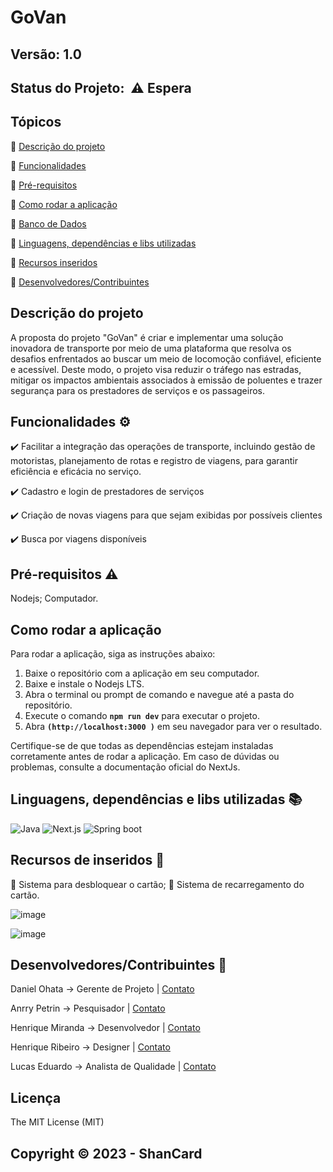 # GoVan

## Versão: 1.0

## Status do Projeto:  ⚠️ Espera

## Tópicos

🔹 [Descrição do projeto](/README.md#descrição-do-projeto)

🔹 [Funcionalidades](/README.md#funcionalidades%EF%B8%8F)

🔹 [Pré-requisitos](/README.md#pré-requisitos%EF%B8%8F)

🔹 [Como rodar a aplicação](/README.md#como-rodar-a-aplicação)

🔹 [Banco de Dados](/README.md#banco-de-dados%EF%B8%8F)

🔹 [Linguagens, dependências e libs utilizadas](/README.md#linguagens-dependências-e-libs-utilizadas)

🔹 [Recursos inseridos](/README.md#recursos-de-inseridos)

🔹 [Desenvolvedores/Contribuintes](/README.md#desenvolvedorescontribuintes-)

## Descrição do projeto

A proposta do projeto "GoVan" é criar e implementar uma solução inovadora de transporte por meio de uma plataforma que resolva os desafios enfrentados ao buscar um meio de locomoção confiável, eficiente e acessível. Deste modo, o projeto visa reduzir o tráfego nas estradas, mitigar os impactos ambientais associados à emissão de poluentes e trazer segurança para os prestadores de serviços e os passageiros.


## Funcionalidades ⚙️

✔️ Facilitar a integração das operações de transporte, incluindo gestão de motoristas, planejamento de rotas e registro de viagens, para garantir eficiência e eficácia no serviço.

✔️ Cadastro e login de prestadores de serviços

✔️ Criação de novas viagens para que sejam exibidas por possíveis clientes

✔️ Busca por viagens disponíveis

## Pré-requisitos ⚠️

Nodejs; Computador.

## Como rodar a aplicação

Para rodar a aplicação, siga as instruções abaixo:

1. Baixe o repositório com a aplicação em seu computador.
2. Baixe e instale o Nodejs LTS.
3. Abra o terminal ou prompt de comando e navegue até a pasta do repositório.
4. Execute o comando **`npm run dev`** para executar o projeto.
5. Abra **`(http://localhost:3000 )`** em seu navegador para ver o resultado.

Certifique-se de que todas as dependências estejam instaladas corretamente antes de rodar a aplicação. Em caso de dúvidas ou problemas, consulte a documentação oficial do NextJs.

## Linguagens, dependências e libs utilizadas 📚

![Java](https://img.shields.io/badge/Java-ED8B00?style=for-the-badge&logo=openjdk&logoColor=white)
![Next.js](https://img.shields.io/badge/next.js-000000?style=for-the-badge&logo=nextdotjs&logoColor=white)
![Spring boot](https://img.shields.io/badge/SpringBoot-6DB33F?style=flat-square&logo=Spring&logoColor=white)

## Recursos de inseridos 🧰

📝 Sistema para desbloquear o cartão;
📝 Sistema de recarregamento do cartão.

![image](https://user-images.githubusercontent.com/108158140/230984549-1a79be18-f9a1-4595-a79f-c92f38289e1b.png)

![image](https://user-images.githubusercontent.com/108158140/230984676-98e7b494-bc53-434a-95ea-a102b38a09b3.png)

## Desenvolvedores/Contribuintes 🤝

Daniel Ohata → Gerente de Projeto | [Contato](mailto:daniel.ohata@facens.br)

Anrry Petrin → Pesquisador | [Contato](mailto:anrry.petrin@gmail.com)

Henrique Miranda → Desenvolvedor | [Contato](mailto:henrique.miranda.carvalho@gmail.com) 

Henrique Ribeiro → Designer | [Contato](mailto:henriqueribeiroborgesbusiness@gmail.com) 

Lucas Eduardo → Analista de Qualidade | [Contato](mailto:lukas_junior@hotmail.com)

## Licença

The MIT License (MIT)

## Copyright ©️ 2023 - ShanCard
